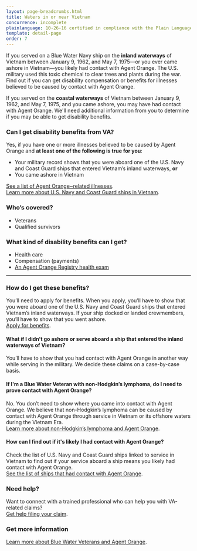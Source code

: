 ```yaml
---
layout: page-breadcrumbs.html
title: Waters in or near Vietnam
concurrence: incomplete
plainlanguage: 10-26-16 certified in compliance with the Plain Language Act
template: detail-page
order: 7
---
```


<div class="va-introtext">

If you served on a Blue Water Navy ship on the **inland waterways** of Vietnam between January 9, 1962, and May 7, 1975—or you ever came ashore in Vietnam—you likely had contact with Agent Orange. The U.S. military used this toxic chemical to clear trees and plants during the war. Find out if you can get disability compensation or benefits for illnesses believed to be caused by contact with Agent Orange. 

If you served on the **coastal waterways** of Vietnam between January 9, 1962, and May 7, 1975, and you came ashore, you may have had contact with Agent Orange. We'll need additional information from you to determine if you may be able to get disability benefits. 

</div>

<div class="feature" markdown="1">

### Can I get disability benefits from VA?

Yes, if you have one or more illnesses believed to be caused by Agent Orange and **at least one of the following is true for you**:
- Your military record shows that you were aboard one of the U.S. Navy and Coast Guard ships that entered Vietnam’s inland waterways, **or**
- You came ashore in Vietnam

[See a list of Agent Orange‒related illnesses](/disability-benefits/conditions/exposure-to-hazardous-materials/agent-orange/diseases/). <br>
[Learn more about U.S. Navy and Coast Guard ships in Vietnam](https://www.publichealth.va.gov/exposures/agentorange/shiplist/index.asp).

### Who’s covered?

- Veterans
- Qualified survivors
</div>

### What kind of disability benefits can I get?

- Health care
- Compensation (payments)
- [An Agent Orange Registry health exam](/disability-benefits/conditions/exposure-to-hazardous-materials/agent-orange/registry-health-exam/)

-----

### How do I get these benefits?

You’ll need to apply for benefits. When you apply, you’ll have to show that you were aboard one of the U.S. Navy and Coast Guard ships that entered Vietnam’s inland waterways. If your ship docked or landed crewmembers, you’ll have to show that you went ashore. <br>
[Apply for benefits](/disability-benefits/apply/).

#### What if I didn’t go ashore or serve aboard a ship that entered the inland waterways of Vietnam? 

You’ll have to show that you had contact with Agent Orange in another way while serving in the military. We decide these claims on a case-by-case basis. 

#### If I'm a Blue Water Veteran with non-Hodgkin’s lymphoma, do I need to prove contact with Agent Orange? 

No. You don’t need to show where you came into contact with Agent Orange. We believe that non-Hodgkin’s lymphoma can be caused by contact with Agent Orange through service in Vietnam or its offshore waters during the Vietnam Era. <br>
[Learn more about non-Hodgkin’s lymphoma and Agent Orange](/disability-benefits/conditions/exposure-to-hazardous-materials/agent-orange/non-hodgkins/).

#### How can I find out if it's likely I had contact with Agent Orange?

Check the list of U.S. Navy and Coast Guard ships linked to service in Vietnam to find out if your service aboard a ship means you likely had contact with Agent Orange. <br>
[See the list of ships that had contact with Agent Orange](https://www.benefits.va.gov/compensation/claims-postservice-agent_orange.asp).

### Need help?
Want to connect with a trained professional who can help you with VA-related claims? <br>
[Get help filing your claim](/disability-benefits/apply/help/).

### Get more information
[Learn more about Blue Water Veterans and Agent Orange](http://www.publichealth.va.gov/exposures/agentorange/locations/blue-water-veterans.asp#sthash.Srfgf1kO.dpuf).

